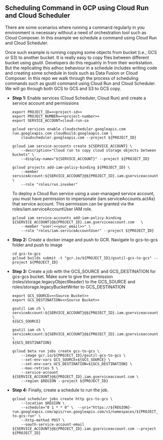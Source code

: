 ## Scheduling Command in GCP using Cloud Run and Cloud Scheduler

There are some scenarios where running a command regularly in you environment is necessary without a need of orchestration tool such as Cloud Composer. In this example we schedule a command using Cloud Run and Cloud Scheduler.

Once such example is running copying some objects from bucket (i.e., GCS or S3) to another bucket. It is really easy to copy files between different bucket using gsutil. Developers do this regualrly in from their workstation. But the replicating this adhoc  behaviour in a schedule includes writing code and creating some schedule in tools such as Data Fusion or Cloud Composer. In this repo we walk through the process of scheduling commands such as gsutil command using Cloud Run and Cloud Scheduler. We will go through both GCS to GCS and S3 to GCS copy.


- **Step 1:** Enable services (Cloud Scheduler, Cloud Run) and create a service account and permissions


    ```
    export PROJECT_ID=<<project-id>>
    export PROJECT_NUMBER=<<project-number>>
    export SERVICE_ACCOUNT=cloud-run-sa

    gcloud services enable cloudscheduler.googleapis.com run.googleapis.com cloudbuild.googleapis.com \
        cloudscheduler.googleapis.com --project ${PROJECT_ID}

    gcloud iam service-accounts create ${SERVICE_ACCOUNT} \
        --description="Cloud run to copy cloud storage objects between buckets" \
        --display-name="${SERVICE_ACCOUNT}" --project ${PROJECT_ID}

    gcloud projects add-iam-policy-binding ${PROJECT_ID} \
        --member serviceAccount:${SERVICE_ACCOUNT}@${PROJECT_ID}.iam.gserviceaccount.com \
        --role "roles/run.invoker" 
    ```

    To deploy a Cloud Run service using a user-managed service account, you must have permission to impersonate (iam.serviceAccounts.actAs) that service account. This permission can be granted via the roles/iam.serviceAccountUser IAM role. 

    ```
    gcloud iam service-accounts add-iam-policy-binding ${SERVICE_ACCOUNT}@${PROJECT_ID}.iam.gserviceaccount.com   \
        --member "user:<<your_email>>" \
        --role "roles/iam.serviceAccountUser" --project ${PROJECT_ID}
    ```

- **Step 2:** Create a docker image and push to GCR.  Navigate to gcs-to-gcs folder and push to image

    ```
    cd gcs-to-gcs
    gcloud builds submit -t "gcr.io/${PROJECT_ID}/gsutil-gcs-to-gcs" --project ${PROJECT_ID}
    ```

- **Step 3:** Create a job with the GCS_SOURCE and GCS_DESTINATION for gcs-gcs bucket. Make sure to give the permission (roles/storage.legacyObjectReader) to the GCS_SOURCE and roles/storage.legacyBucketWriter to GCS_DESTINATION

    ```
    export GCS_SOURCE=<<Source Bucket>>
    export GCS_DESTINATION=<<Source Bucket>>

    gsutil iam ch \
    serviceAccount:${SERVICE_ACCOUNT}@${PROJECT_ID}.iam.gserviceaccount.com:objectViewer \
    ${GCS_SOURCE}

    gsutil iam ch \
    serviceAccount:${SERVICE_ACCOUNT}@${PROJECT_ID}.iam.gserviceaccount.com:legacyBucketWriter \
    ${GCS_DESTINATION}

    gcloud beta run jobs create gcs-to-gcs \
        --image gcr.io/${PROJECT_ID}/gsutil-gcs-to-gcs \
        --set-env-vars GCS_SOURCE=${GCS_SOURCE} \
        --set-env-vars GCS_DESTINATION=${GCS_DESTINATION} \
        --max-retries 5 \
        --service-account ${SERVICE_ACCOUNT}@${PROJECT_ID}.iam.gserviceaccount.com \
        --region $REGION --project ${PROJECT_ID}
    ```

- **Step 4:** Finally, create a schedule to run the job. 

    ```
    gcloud scheduler jobs create http gcs-to-gcs \
        --location $REGION \
        --schedule="0 1 * * 0" \  --uri="https://${REGION}-run.googleapis.com/apis/run.googleapis.com/v1/namespaces/${PROJECT_ID}/jobs/gcs-to-gcs:run" \
        --http-method POST \
        --oauth-service-account-email ${SERVICE_ACCOUNT}@${PROJECT_ID}.iam.gserviceaccount.com --project ${PROJECT_ID}
    ```
